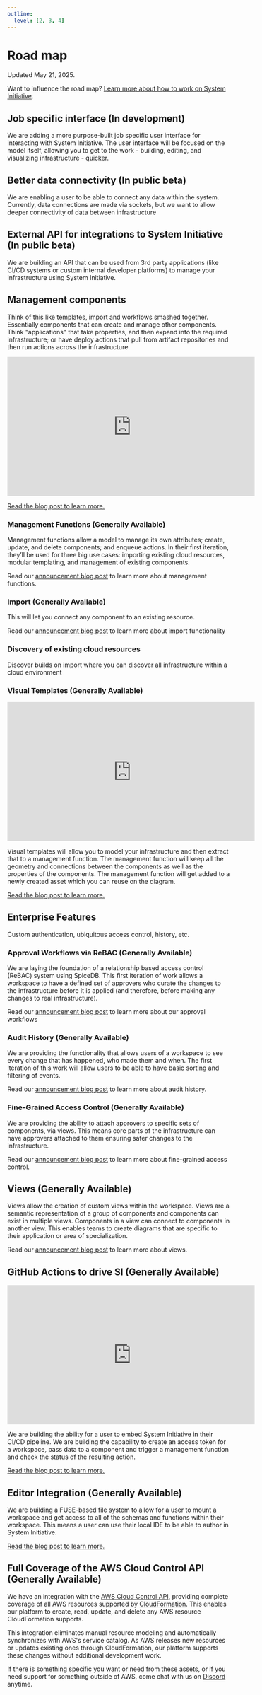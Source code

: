 ```yaml
---
outline:
  level: [2, 3, 4]
---
```


# Road map

Updated May 21, 2025.

Want to influence the road map?
[Learn more about how to work on System Initiative](../explanation/working-on-si.md).

## Job specific interface (In development)

We are adding a more purpose-built job specific user interface for interacting
with System Initiative. The user interface will be focused on the model itself,
allowing you to get to the work - building, editing, and visualizing
infrastructure - quicker.

## Better data connectivity (In public beta)

We are enabling a user to be able to connect any data within the system.
Currently, data connections are made via sockets, but we want to allow deeper
connectivity of data between infrastructure

## External API for integrations to System Initiative (In public beta)

We are building an API that can be used from 3rd party applications (like CI/CD
systems or custom internal developer platforms) to manage your infrastructure
using System Initiative.

## Management components

Think of this like templates, import and workflows smashed together. Essentially
components that can create and manage other components. Think "applications"
that take properties, and then expand into the required infrastructure; or have
deploy actions that pull from artifact repositories and then run actions across
the infrastructure.

<iframe width="560" height="315" src="https://www.youtube.com/embed/GKOtMulPTMc?si=o7GVGMXeKcr37-g_" title="YouTube video player" frameborder="0" allow="accelerometer; autoplay; clipboard-write; encrypted-media; gyroscope; picture-in-picture; web-share" referrerpolicy="strict-origin-when-cross-origin" allowfullscreen></iframe>

[Read the blog post to learn more.](https://www.systeminit.com/blog/opportunity-management-functions)

### Management Functions (Generally Available)

Management functions allow a model to manage its own attributes; create, update,
and delete components; and enqueue actions. In their first iteration, they’ll be
used for three big use cases: importing existing cloud resources, modular
templating, and management of existing components.

Read our
[announcement blog post](https://www.systeminit.com/blog/announcing-management-functions)
to learn more about management functions.

### Import (Generally Available)

This will let you connect any component to an existing resource.

Read our
[announcement blog post](https://www.systeminit.com/blog/announcing-resource-import)
to learn more about import functionality

### Discovery of existing cloud resources

Discover builds on import where you can discover all infrastructure within a
cloud environment

### Visual Templates (Generally Available)

<iframe width="560" height="315" src="https://www.youtube.com/embed/HSqf1w-PJco?si=hHMfnNx9VzEuFIf6" title="YouTube video player" frameborder="0" allow="accelerometer; autoplay; clipboard-write; encrypted-media; gyroscope; picture-in-picture; web-share" referrerpolicy="strict-origin-when-cross-origin" allowfullscreen></iframe>

Visual templates will allow you to model your infrastructure and then extract
that to a management function. The management function will keep all the
geometry and connections between the components as well as the properties of the
components. The management function will get added to a newly created asset
which you can reuse on the diagram.

[Read the blog post to learn more.](https://www.systeminit.com/blog/opportunity-visual-templates)

## Enterprise Features

Custom authentication, ubiquitous access control, history, etc.

### Approval Workflows via ReBAC (Generally Available)

We are laying the foundation of a relationship based access control (ReBAC)
system using SpiceDB. This first iteration of work allows a workspace to have a
defined set of approvers who curate the changes to the infrastructure before it
is applied (and therefore, before making any changes to real infrastructure).

Read our
[announcement blog post](https://www.systeminit.com/blog/announcing-approval-workflows)
to learn more about our approval workflows

### Audit History (Generally Available)

We are providing the functionality that allows users of a workspace to see every
change that has happened, who made them and when. The first iteration of this
work will allow users to be able to have basic sorting and filtering of events.

Read our
[announcement blog post](https://www.systeminit.com/blog/announcing-audit-trail)
to learn more about audit history.

### Fine-Grained Access Control (Generally Available)

We are providing the ability to attach approvers to specific sets of components,
via views. This means core parts of the infrastructure can have approvers
attached to them ensuring safer changes to the infrastructure.

Read our
[announcement blog post](https://www.systeminit.com/blog/announcing-fine-grained-access-control)
to learn more about fine-grained access control.

## Views (Generally Available)

Views allow the creation of custom views within the workspace. Views are a
semantic representation of a group of components and components can exist in
multiple views. Components in a view can connect to components in another view.
This enables teams to create diagrams that are specific to their application or
area of specialization.

Read our
[announcement blog post](https://www.systeminit.com/blog/announcing-views) to
learn more about views.

## GitHub Actions to drive SI (Generally Available)

<iframe width="560" height="315" src="https://www.youtube.com/embed/UCZzTjBWSpg?si=co2wa47XcG4sqwfu" title="YouTube video player" frameborder="0" allow="accelerometer; autoplay; clipboard-write; encrypted-media; gyroscope; picture-in-picture; web-share" referrerpolicy="strict-origin-when-cross-origin" allowfullscreen></iframe>

We are building the ability for a user to embed System Initiative in their CI/CD
pipeline. We are building the capability to create an access token for a
workspace, pass data to a component and trigger a management function and check
the status of the resulting action.

[Read the blog post to learn more.](https://www.systeminit.com/blog/opportunity-github-actions-to-trigger-system-initiative)

## Editor Integration (Generally Available)

We are building a FUSE-based file system to allow for a user to mount a
workspace and get access to all of the schemas and functions within their
workspace. This means a user can use their local IDE to be able to author in
System Initiative.

[Read the blog post to learn more.](https://www.systeminit.com/blog/opportunity-editor-integration-with-system-initiative)

## Full Coverage of the AWS Cloud Control API (Generally Available)

We have an integration with the
[AWS Cloud Control API](https://aws.amazon.com/cloudcontrolapi/), providing
complete coverage of all AWS resources supported by
[CloudFormation](https://aws.amazon.com/cloudformation/). This enables our
platform to create, read, update, and delete any AWS resource CloudFormation
supports.

This integration eliminates manual resource modeling and automatically
synchronizes with AWS's service catalog. As AWS releases new resources or
updates existing ones through CloudFormation, our platform supports these
changes without additional development work.

If there is something specific you want or need from these assets, or if you
need support for something outside of AWS, come chat with us on
[Discord](https://discord.com/invite/q6H2ZyFh) anytime.
